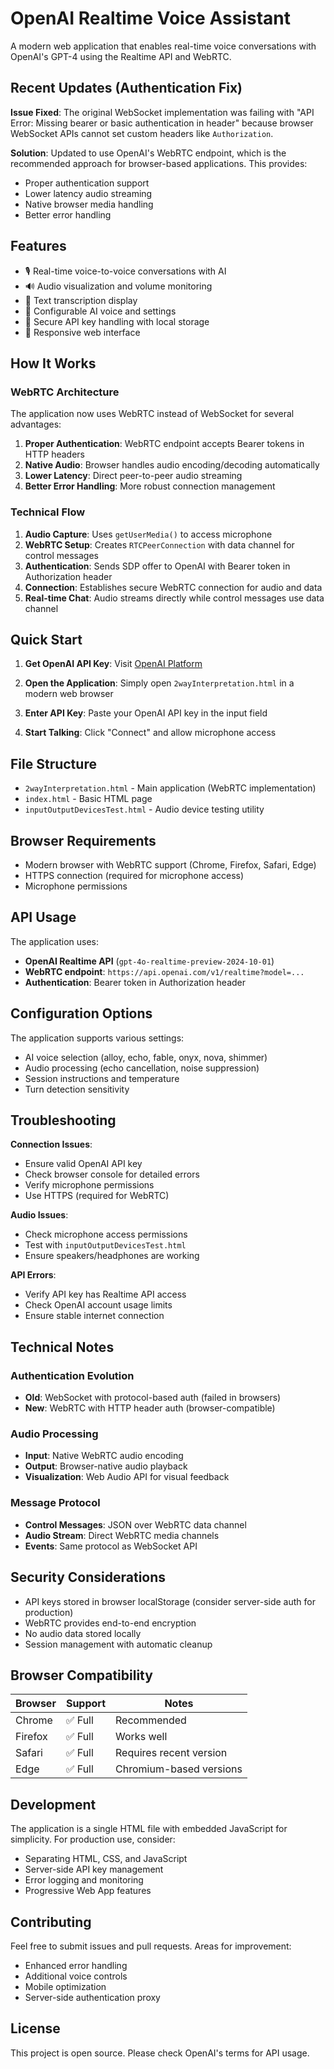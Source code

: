 # OpenAI Realtime Voice Assistant

A modern web application that enables real-time voice conversations with OpenAI's GPT-4 using the Realtime API and WebRTC.

## Recent Updates (Authentication Fix)

**Issue Fixed**: The original WebSocket implementation was failing with "API Error: Missing bearer or basic authentication in header" because browser WebSocket APIs cannot set custom headers like `Authorization`.

**Solution**: Updated to use OpenAI's WebRTC endpoint, which is the recommended approach for browser-based applications. This provides:
- Proper authentication support
- Lower latency audio streaming  
- Native browser media handling
- Better error handling

## Features

- 🎙️ Real-time voice-to-voice conversations with AI
- 🔊 Audio visualization and volume monitoring
- 💬 Text transcription display
- 🎯 Configurable AI voice and settings
- 🔐 Secure API key handling with local storage
- 📱 Responsive web interface

## How It Works

### WebRTC Architecture
The application now uses WebRTC instead of WebSocket for several advantages:

1. **Proper Authentication**: WebRTC endpoint accepts Bearer tokens in HTTP headers
2. **Native Audio**: Browser handles audio encoding/decoding automatically
3. **Lower Latency**: Direct peer-to-peer audio streaming
4. **Better Error Handling**: More robust connection management

### Technical Flow
1. **Audio Capture**: Uses `getUserMedia()` to access microphone
2. **WebRTC Setup**: Creates `RTCPeerConnection` with data channel for control messages
3. **Authentication**: Sends SDP offer to OpenAI with Bearer token in Authorization header
4. **Connection**: Establishes secure WebRTC connection for audio and data
5. **Real-time Chat**: Audio streams directly while control messages use data channel

## Quick Start

1. **Get OpenAI API Key**: Visit [OpenAI Platform](https://platform.openai.com/api-keys)

2. **Open the Application**: Simply open `2wayInterpretation.html` in a modern web browser

3. **Enter API Key**: Paste your OpenAI API key in the input field

4. **Start Talking**: Click "Connect" and allow microphone access

## File Structure

- `2wayInterpretation.html` - Main application (WebRTC implementation)
- `index.html` - Basic HTML page
- `inputOutputDevicesTest.html` - Audio device testing utility

## Browser Requirements

- Modern browser with WebRTC support (Chrome, Firefox, Safari, Edge)
- HTTPS connection (required for microphone access)
- Microphone permissions

## API Usage

The application uses:
- **OpenAI Realtime API** (`gpt-4o-realtime-preview-2024-10-01`)
- **WebRTC endpoint**: `https://api.openai.com/v1/realtime?model=...`
- **Authentication**: Bearer token in Authorization header

## Configuration Options

The application supports various settings:
- AI voice selection (alloy, echo, fable, onyx, nova, shimmer)
- Audio processing (echo cancellation, noise suppression)
- Session instructions and temperature
- Turn detection sensitivity

## Troubleshooting

**Connection Issues**:
- Ensure valid OpenAI API key
- Check browser console for detailed errors
- Verify microphone permissions
- Use HTTPS (required for WebRTC)

**Audio Issues**:
- Check microphone access permissions
- Test with `inputOutputDevicesTest.html`
- Ensure speakers/headphones are working

**API Errors**:
- Verify API key has Realtime API access
- Check OpenAI account usage limits
- Ensure stable internet connection

## Technical Notes

### Authentication Evolution
- **Old**: WebSocket with protocol-based auth (failed in browsers)
- **New**: WebRTC with HTTP header auth (browser-compatible)

### Audio Processing
- **Input**: Native WebRTC audio encoding
- **Output**: Browser-native audio playback
- **Visualization**: Web Audio API for visual feedback

### Message Protocol
- **Control Messages**: JSON over WebRTC data channel
- **Audio Stream**: Direct WebRTC media channels
- **Events**: Same protocol as WebSocket API

## Security Considerations

- API keys stored in browser localStorage (consider server-side auth for production)
- WebRTC provides end-to-end encryption
- No audio data stored locally
- Session management with automatic cleanup

## Browser Compatibility

| Browser | Support | Notes |
|---------|---------|-------|
| Chrome  | ✅ Full | Recommended |
| Firefox | ✅ Full | Works well |
| Safari  | ✅ Full | Requires recent version |
| Edge    | ✅ Full | Chromium-based versions |

## Development

The application is a single HTML file with embedded JavaScript for simplicity. For production use, consider:
- Separating HTML, CSS, and JavaScript
- Server-side API key management
- Error logging and monitoring
- Progressive Web App features

## Contributing

Feel free to submit issues and pull requests. Areas for improvement:
- Enhanced error handling
- Additional voice controls
- Mobile optimization
- Server-side authentication proxy

## License

This project is open source. Please check OpenAI's terms for API usage.

